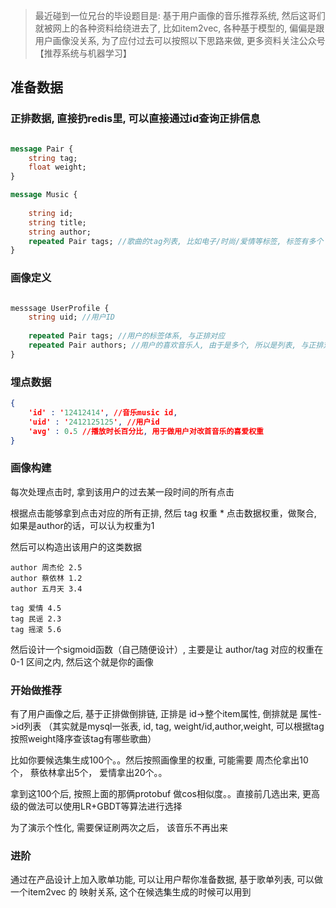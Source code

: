 
> 最近碰到一位兄台的毕设题目是: 基于用户画像的音乐推荐系统, 然后这哥们就被网上的各种资料给绕进去了, 比如item2vec, 各种基于模型的, 偏偏是跟用户画像没关系, 为了应付过去可以按照以下思路来做, 更多资料关注公众号 【推荐系统与机器学习】

## 准备数据

### 正排数据, 直接扔redis里, 可以直接通过id查询正排信息

```protobuf

message Pair {
    string tag;
    float weight;
}

message Music {
    
    string id;
    string title;
    string author;
    repeated Pair tags; //歌曲的tag列表, 比如电子/时尚/爱情等标签, 标签有多个 并且有对应权重， 最大权重为1
}
```


### 画像定义

```protobuf

messsage UserProfile {
    string uid; //用户ID
    
    repeated Pair tags; //用户的标签体系, 与正排对应
    repeated Pair authors; //用户的喜欢音乐人, 由于是多个, 所以是列表, 与正排对应
}

```



### 埋点数据

```json
{
    'id' : '12412414', //音乐music id,
    'uid' : '2412125125', //用户id
    'avg' : 0.5 //播放时长百分比, 用于做用户对改首音乐的喜爱权重
}
```


### 画像构建


每次处理点击时, 拿到该用户的过去某一段时间的所有点击

根据点击能够拿到点击对应的所有正排, 然后 tag 权重 * 点击数据权重，做聚合, 如果是author的话，可以认为权重为1

然后可以构造出该用户的这类数据

```text
author 周杰伦 2.5
author 蔡依林 1.2
author 五月天 3.4

tag 爱情 4.5
tag 民谣 2.3
tag 摇滚 5.6
```

然后设计一个sigmoid函数（自己随便设计）, 主要是让 author/tag 对应的权重在 0-1 区间之内, 然后这个就是你的画像



### 开始做推荐

有了用户画像之后, 基于正排做倒排链, 正排是 id->整个item属性, 倒排就是 属性->id列表 （其实就是mysql一张表, id, tag, weight/id,author,weight, 可以根据tag按照weight降序查该tag有哪些歌曲）

比如你要候选集生成100个。。然后按照画像里的权重, 可能需要 周杰伦拿出10个， 蔡依林拿出5个， 爱情拿出20个。。

拿到这100个后, 按照上面的那俩protobuf 做cos相似度。。直接前几选出来, 更高级的做法可以使用LR+GBDT等算法进行选择

为了演示个性化, 需要保证刷两次之后， 该音乐不再出来


### 进阶

通过在产品设计上加入歌单功能, 可以让用户帮你准备数据, 基于歌单列表, 可以做一个item2vec 的 映射关系, 这个在候选集生成的时候可以用到

